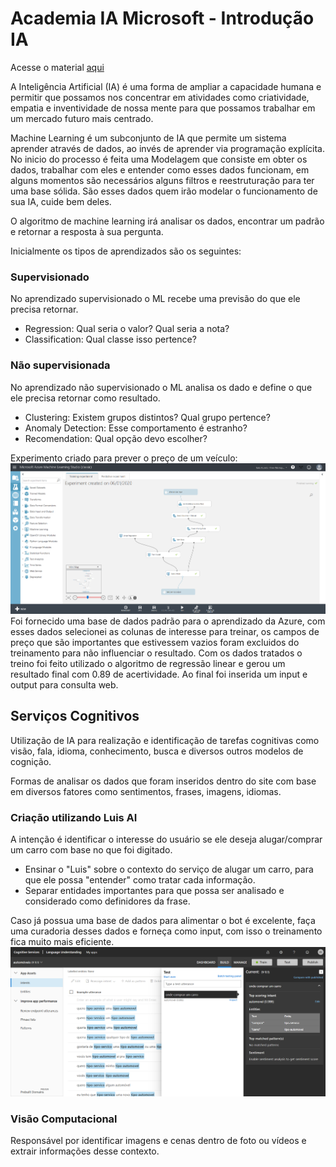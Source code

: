 # Academia IA Microsoft - Introdução IA

Acesse o material [aqui](https://www.microsoft.com/pt-br/academia)

A Inteligência Artificial (IA) é uma forma de ampliar a capacidade humana e permitir que possamos nos concentrar em atividades como criatividade, empatia e inventividade de nossa mente para que possamos trabalhar em um mercado futuro mais centrado.

Machine Learning é um subconjunto de IA que permite um sistema aprender através de dados, ao invés de aprender via programação explícita. No inicio do processo é feita uma Modelagem que consiste em obter os dados, trabalhar com eles e entender como esses dados funcionam, em alguns momentos são necessários alguns filtros e reestruturação para ter uma base sólida. São esses dados quem irão modelar o funcionamento de sua IA, cuide bem deles.

O algoritmo de machine learning irá analisar os dados, encontrar um padrão e retornar a resposta à sua pergunta.

Inicialmente os tipos de aprendizados são os seguintes:

### Supervisionado
No aprendizado supervisionado o ML recebe uma previsão do que ele precisa retornar.
- Regression:
  Qual seria o valor? Qual seria a nota?
- Classification:
  Qual classe isso pertence?
### Não supervisionada
No aprendizado não supervisionado o ML analisa os dado e define o que ele precisa retornar como resultado.
- Clustering:
  Existem grupos distintos? Qual grupo pertence?
- Anomaly Detection:
  Esse comportamento é estranho?
- Recomendation:
  Qual opção devo escolher?

Experimento criado para prever o preço de um veículo:
![Experiment](./images/Screenshot_2020-01-06-Experiments.png)
Foi fornecido uma base de dados padrão para o aprendizado da Azure, com esses dados selecionei as colunas de interesse para treinar, os campos de preço que são importantes que estivessem vazios foram excluidos do treinamento para não influenciar o resultado. Com os dados tratados o treino foi feito utilizado o algoritmo de regressão linear e gerou um resultado final com 0.89 de acertividade. Ao final foi inserida um input e output para consulta web.

## Serviços Cognitivos
Utilização de IA para realização e identificação de tarefas cognitivas como visão, fala, idioma, conhecimento, busca e diversos outros modelos de cognição.

Formas de analisar os dados que foram inseridos dentro do site com base em diversos fatores como sentimentos, frases, imagens, idiomas.

### Criação utilizando Luis AI
A intenção é identificar o interesse do usuário se ele deseja alugar/comprar um carro com base no que foi digitado.
- Ensinar o "Luis" sobre o contexto do serviço de alugar um carro, para que ele possa "entender" como tratar cada informação.
- Separar entidades importantes para que possa ser analisado e considerado como definidores da frase.

Caso já possua uma base de dados para alimentar o bot é excelente, faça uma curadoria desses dados e forneça como input, com isso o treinamento fica muito mais eficiente.
![LUIS](./images/Screenshot_2020-01-06-LUIS.png)

### Visão Computacional
Responsável por identificar imagens e cenas dentro de foto ou vídeos e extrair informações desse contexto.
